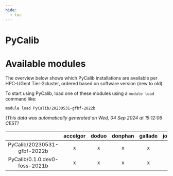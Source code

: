 ```yaml
---
hide:
  - toc
---
```


PyCalib
=======

# Available modules


The overview below shows which PyCalib installations are available per HPC-UGent Tier-2cluster, ordered based on software version (new to old).

To start using PyCalib, load one of these modules using a `module load` command like:

```shell
module load PyCalib/20230531-gfbf-2022b
```

*(This data was automatically generated on Wed, 04 Sep 2024 at 15:12:06 CEST)*  

| |accelgor|doduo|donphan|gallade|joltik|shinx|skitty|
| :---: | :---: | :---: | :---: | :---: | :---: | :---: | :---: |
|PyCalib/20230531-gfbf-2022b|x|x|x|x|x|-|x|
|PyCalib/0.1.0.dev0-foss-2021b|x|x|x|x|x|-|x|

